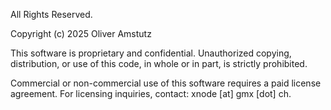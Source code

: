 All Rights Reserved.

Copyright (c) 2025 Oliver Amstutz

This software is proprietary and confidential. Unauthorized copying, distribution, or use of this code, in whole or in part, is strictly prohibited.

Commercial or non-commercial use of this software requires a paid license agreement. For licensing inquiries, contact: xnode [at] gmx [dot] ch.
